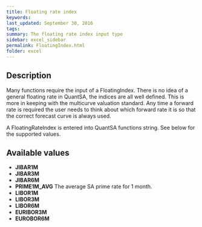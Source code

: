 ```yaml
---
title: Floating rate index
keywords:
last_updated: September 30, 2016
tags:
summary: The floating rate index input type
sidebar: excel_sidebar
permalink: FloatingIndex.html
folder: excel
---
```


## Description
Many functions require the input of a FloatingIndex.  There is no idea of a general floating rate in QuantSA, the indices are all well defined.  This is more in keeping with the multicurve valuation standard.  Any time a forward rate is required the user needs to think about which forward rate it is so that the correct forecast curve is always used.

A FloatingRateIndex is  entered into QuantSA functions string.  See below for the supported values.

## Available values

* **JIBAR1M**
* **JIBAR3M**
* **JIBAR6M**
* **PRIME1M_AVG** The average SA prime rate for 1 month.
* **LIBOR1M** 
* **LIBOR3M** 
* **LIBOR6M** 
* **EURIBOR3M** 
* **EUROBOR6M** 

